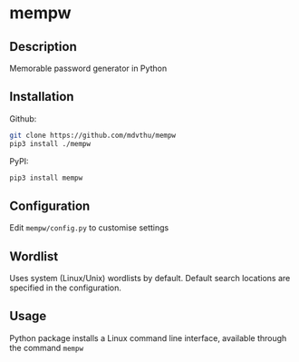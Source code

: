 # mempw

## Description
Memorable password generator in Python

## Installation
Github:
```bash
git clone https://github.com/mdvthu/mempw
pip3 install ./mempw
```
PyPI:
```bash
pip3 install mempw
```

## Configuration
Edit `mempw/config.py` to customise settings

## Wordlist
Uses system (Linux/Unix) wordlists by default.
Default search locations are specified in the configuration.

## Usage
Python package installs a Linux command line interface,
available through the command `mempw`
